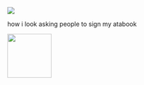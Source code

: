 ![](https://komarev.com/ghpvc/?username=piercedskin&color=203354&label=witnesses&base=1000) 

how i look asking people to sign my atabook 


<img src="https://71781816.carrd.co/assets/images/image11.jpg?v=4b58b513" width="100" length="100">

